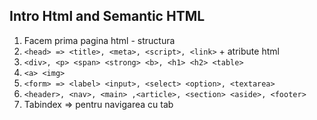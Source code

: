 ## Intro Html and Semantic HTML
1. Facem prima pagina html - structura
2. `<head> => <title>, <meta>, <script>, <link>` + atribute html
3. `<div>, <p> <span> <strong> <b>, <h1> <h2> <table>`
4. `<a> <img>`
5. `<form> => <label> <input>, <select> <option>, <textarea>`
6. `<header>, <nav>, <main> ,<article>, <section> <aside>, <footer>`
7. Tabindex => pentru navigarea cu tab



